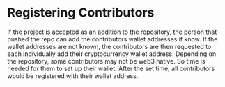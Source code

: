 # Registering Contributors

If the project is accepted as an addition to the repository, the person that pushed the repo can add the contributors wallet addresses if know. If the wallet addresses are not known, the contributors are then requested to each individually add their cryptocurrency wallet address. Depending on the repository, some contributors may not be web3 native. So time is needed for them to set up their wallet. After the set time, all contributors would be registered with their wallet address.&#x20;
